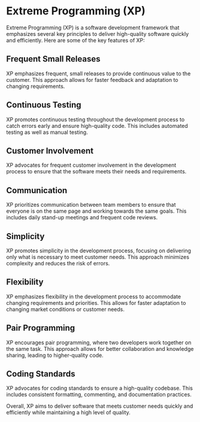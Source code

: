 # Extreme Programming (XP)

Extreme Programming (XP) is a software development framework that emphasizes several key principles to deliver high-quality software quickly and efficiently. Here are some of the key features of XP:

## Frequent Small Releases

XP emphasizes frequent, small releases to provide continuous value to the customer. This approach allows for faster feedback and adaptation to changing requirements.

## Continuous Testing

XP promotes continuous testing throughout the development process to catch errors early and ensure high-quality code. This includes automated testing as well as manual testing.

## Customer Involvement

XP advocates for frequent customer involvement in the development process to ensure that the software meets their needs and requirements.

## Communication

XP prioritizes communication between team members to ensure that everyone is on the same page and working towards the same goals. This includes daily stand-up meetings and frequent code reviews.

## Simplicity

XP promotes simplicity in the development process, focusing on delivering only what is necessary to meet customer needs. This approach minimizes complexity and reduces the risk of errors.

## Flexibility

XP emphasizes flexibility in the development process to accommodate changing requirements and priorities. This allows for faster adaptation to changing market conditions or customer needs.

## Pair Programming

XP encourages pair programming, where two developers work together on the same task. This approach allows for better collaboration and knowledge sharing, leading to higher-quality code.

## Coding Standards

XP advocates for coding standards to ensure a high-quality codebase. This includes consistent formatting, commenting, and documentation practices.

Overall, XP aims to deliver software that meets customer needs quickly and efficiently while maintaining a high level of quality.
